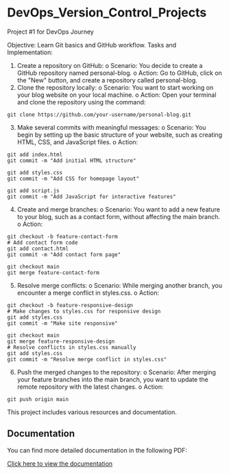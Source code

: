 # DevOps_Version_Control_Projects
Project #1 for DevOps Journey

Objective: Learn Git basics and GitHub workflow.
Tasks and Implementation:
1.	Create a repository on GitHub:
o	Scenario: You decide to create a GitHub repository named personal-blog.
o	Action: Go to GitHub, click on the "New" button, and create a repository called personal-blog.
2.	Clone the repository locally:
o	Scenario: You want to start working on your blog website on your local machine.
o	Action: Open your terminal and clone the repository using the command:

```
git clone https://github.com/your-username/personal-blog.git
```
3.	Make several commits with meaningful messages:
o	Scenario: You begin by setting up the basic structure of your website, such as creating HTML, CSS, and JavaScript files.
o	Action:
```
git add index.html
git commit -m "Add initial HTML structure"
```
```
git add styles.css
git commit -m "Add CSS for homepage layout"

git add script.js
git commit -m "Add JavaScript for interactive features"
```
4.	Create and merge branches:
o	Scenario: You want to add a new feature to your blog, such as a contact form, without affecting the main branch.
o	Action:
```
git checkout -b feature-contact-form
# Add contact form code
git add contact.html
git commit -m "Add contact form page"

git checkout main
git merge feature-contact-form
```
5.	Resolve merge conflicts:
o	Scenario: While merging another branch, you encounter a merge conflict in styles.css.
o	Action:
```
git checkout -b feature-responsive-design
# Make changes to styles.css for responsive design
git add styles.css
git commit -m "Make site responsive"

git checkout main
git merge feature-responsive-design
# Resolve conflicts in styles.css manually
git add styles.css
git commit -m "Resolve merge conflict in styles.css"
```
6.	Push the merged changes to the repository:
o	Scenario: After merging your feature branches into the main branch, you want to update the remote repository with the latest changes.
o	Action:
```
git push origin main
```

This project includes various resources and documentation.

## Documentation

You can find more detailed documentation in the following PDF:

[Click here to view the documentation](./01.pdf)